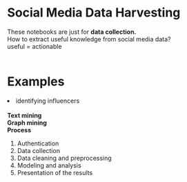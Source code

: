 # Social Media Data Harvesting

These notebooks are just for <b>data collection.</b><br>
How to extract useful knowledge from social media data?<br>
useful = actionable<br>
<br>
<h1>Examples</h1>
<li>identifying influencers</li><br>
<b>Text mining</b><br>
<b>Graph mining</b><br>
<b>Process</b>
<ol>
<li>Authentication</li>
<li>Data collection</li>
<li>Data cleaning and preprocessing</li>
<li>Modeling and analysis</li>
<li>Presentation of the results</li>
</ol>

